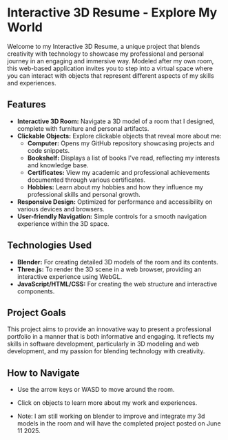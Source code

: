 # Interactive 3D Resume - Explore My World

Welcome to my Interactive 3D Resume, a unique project that blends creativity with technology to showcase my professional and personal journey in an engaging and immersive way. Modeled after my own room, this web-based application invites you to step into a virtual space where you can interact with objects that represent different aspects of my skills and experiences.

## Features
- **Interactive 3D Room:** Navigate a 3D model of a room that I designed, complete with furniture and personal artifacts.
- **Clickable Objects:** Explore clickable objects that reveal more about me:
  - **Computer:** Opens my GitHub repository showcasing projects and code snippets.
  - **Bookshelf:** Displays a list of books I've read, reflecting my interests and knowledge base.
  - **Certificates:** View my academic and professional achievements documented through various certificates.
  - **Hobbies:** Learn about my hobbies and how they influence my professional skills and personal growth.
- **Responsive Design:** Optimized for performance and accessibility on various devices and browsers.
- **User-friendly Navigation:** Simple controls for a smooth navigation experience within the 3D space.

## Technologies Used
- **Blender:** For creating detailed 3D models of the room and its contents.
- **Three.js:** To render the 3D scene in a web browser, providing an interactive experience using WebGL.
- **JavaScript/HTML/CSS:** For creating the web structure and interactive components.

## Project Goals
This project aims to provide an innovative way to present a professional portfolio in a manner that is both informative and engaging. It reflects my skills in software development, particularly in 3D modeling and web development, and my passion for blending technology with creativity.

## How to Navigate
- Use the arrow keys or WASD to move around the room.
- Click on objects to learn more about my work and experiences.

- Note: I am still working on blender to improve and integrate my 3d models in the room and will have the completed project posted on June 11 2025.
